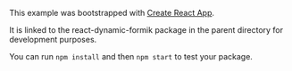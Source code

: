 This example was bootstrapped with [Create React App](https://github.com/facebook/create-react-app).

It is linked to the react-dynamic-formik package in the parent directory for development purposes.

You can run `npm install` and then `npm start` to test your package.
